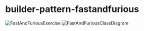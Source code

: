 # builder-pattern-fastandfurious

![FastAndFuriousExercise](https://github.com/user-attachments/assets/250114ba-7b9e-4af9-bef3-b89288b56a8c)
![FastAndFuriousClassDiagram](https://github.com/user-attachments/assets/c37300c5-0486-4914-86c7-a2b80225bc03)
